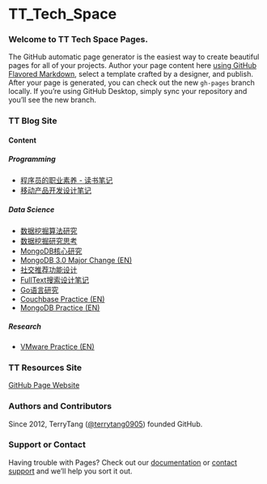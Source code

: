 # TT_Tech_Space

### Welcome to TT Tech Space Pages.
The GitHub automatic page generator is the easiest way to create beautiful pages for all of your projects. Author your page content here [using GitHub Flavored Markdown](https://guides.github.com/features/mastering-markdown/), select a template crafted by a designer, and publish. After your page is generated, you can check out the new `gh-pages` branch locally. If you’re using GitHub Desktop, simply sync your repository and you’ll see the new branch.

### TT Blog Site

#### Content

##### Programming

- [程序员的职业素养 - 读书笔记](https://github.com/terrytang0905/TT_Tech_Space/blob/resource/blogs/2015-11-07-professional-programmer.md)
- [移动产品开发设计笔记](https://github.com/terrytang0905/TT_Tech_Space/blob/resource/blogs/2015-01-08-cloud-product-design-note.md)

##### Data Science

- [数据挖掘算法研究](https://github.com/terrytang0905/TT_Tech_Space/blob/resource/blogs/2015-12-01-data-mining-analysis-algorithm.md)
- [数据挖掘研究思考](https://github.com/terrytang0905/TT_Tech_Space/blob/resource/blogs/2015-11-08-data-mining-thinking.md)
- [MongoDB核心研究](https://github.com/terrytang0905/TT_Tech_Space/blob/resource/blogs/2016-02-28-mongodb-internal.md)
- [MongoDB 3.0 Major Change (EN)](https://github.com/terrytang0905/TT_Tech_Space/blob/resource/blogs/2015-10-11-mongodb3.0-major-release.md)
- [社交推荐功能设计](https://github.com/terrytang0905/TT_Tech_Space/blob/resource/blogs/2015-05-13-sns-recommendation-design.md)
- [FullText搜索设计笔记](https://github.com/terrytang0905/TT_Tech_Space/blob/resource/blogs/2014-12-20-lucene-search-design-note.md)
- [Go语言研究](https://github.com/terrytang0905/TT_Tech_Space/blob/resource/blogs/2015-05-12-go-language-design.md)
- [Couchbase Practice (EN)](https://github.com/terrytang0905/TT_Tech_Space/blob/resource/blogs/2014-11-05-couchbase-practice.md)
- [MongoDB Practice (EN)](https://github.com/terrytang0905/TT_Tech_Space/blob/resource/blogs/2014-11-05-mongodb-practice.md) 

##### Research

- [VMware Practice (EN)](https://github.com/terrytang0905/TT_Tech_Space/edit/resource/blogs/2012-05-23-vmware-practice.md)

### TT Resources Site
[GitHub Page Website](https://terrytang0905/github.io/TT_Tech_Space)

### Authors and Contributors
Since 2012, TerryTang ([@terrytang0905](https://github.com/terrytang0905)) founded GitHub. 


### Support or Contact
Having trouble with Pages? Check out our [documentation](https://help.github.com/pages) or [contact support](https://github.com/contact) and we’ll help you sort it out.
